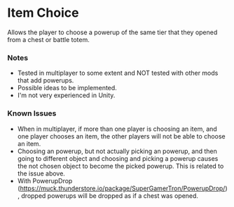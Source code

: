 # Item Choice

Allows the player to choose a powerup of the same tier that they opened from a chest or battle totem. 

### Notes

- Tested in multiplayer to some extent and NOT tested with other mods that add powerups.
- Possible ideas to be implemented.
- I'm not very experienced in Unity.

### Known Issues
- When in multiplayer, if more than one player is choosing an item, and one player chooses an item, the other players will not be able to choose an item.
- Choosing an powerup, but not actually picking an powerup, and then going to different object and choosing and picking a powerup causes the not chosen object to become the picked powerup. This is related to the issue above.
- With PowerupDrop (https://muck.thunderstore.io/package/SuperGamerTron/PowerupDrop/), dropped powerups will be dropped as if a chest was opened.
